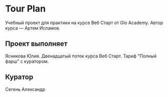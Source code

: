 # Tour Plan

Учебный проект для практики на курсе Веб Старт от Glo Academy. Автор курса — Артем Исламов.

## Проект выполняет

Ясникова Юлия. Двенадцатый поток курса Веб Старт. Тариф "Полный фарш" с куратором.

## Куратор

Сегень Александр
